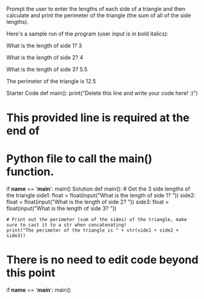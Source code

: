 Prompt the user to enter the lengths of each side of a triangle and then calculate and print the perimeter of the triangle (the sum of all of the side lengths).

Here's a sample run of the program (user input is in bold italics):

What is the length of side 1? 3

What is the length of side 2? 4

What is the length of side 3? 5.5

The perimeter of the triangle is 12.5

Starter Code
def main():
    print("Delete this line and write your code here! :)")


# This provided line is required at the end of
# Python file to call the main() function.
if __name__ == '__main__':
    main()
Solution
def main():
    # Get the 3 side lengths of the triangle
    side1: float = float(input("What is the length of side 1? "))
    side2: float = float(input("What is the length of side 2? "))
    side3: float = float(input("What is the length of side 3? "))

    # Print out the perimeter (sum of the sides) of the triangle, make sure to cast it to a str when concatenating!
    print("The perimeter of the triangle is " + str(side1 + side2 + side3))


# There is no need to edit code beyond this point

if __name__ == '__main__':
    main()